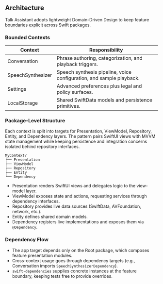 ## Architecture
Talk Assistant adopts lightweight Domain-Driven Design to keep feature boundaries explicit across Swift packages.

### Bounded Contexts
| Context | Responsibility |
| --- | --- |
| Conversation | Phrase authoring, categorization, and playback triggers. |
| SpeechSynthesizer | Speech synthesis pipeline, voice configuration, and sample playback. |
| Settings | Advanced preferences plus legal and policy surfaces. |
| LocalStorage | Shared SwiftData models and persistence primitives. |

### Package-Level Structure
Each context is split into targets for Presentation, ViewModel, Repository, Entity, and Dependency layers. The pattern pairs SwiftUI views with MVVM state management while keeping persistence and integration concerns isolated behind repository interfaces.

```
MyContext/
├── Presentation
├── ViewModel
├── Repository
├── Entity
└── Dependency
```

- Presentation renders SwiftUI views and delegates logic to the view-model layer.
- ViewModel exposes state and actions, requesting services through dependency interfaces.
- Repository provides live data sources (SwiftData, AVFoundation, network, etc.).
- Entity defines shared domain models.
- Dependency registers live implementations and exposes them via `@Dependency`.

### Dependency Flow
- The app target depends only on the Root package, which composes feature presentation modules.
- Cross-context usage goes through dependency targets (e.g., Conversation imports `SpeechSynthesizerDependency`).
- `swift-dependencies` supplies concrete instances at the feature boundary, keeping tests free to provide overrides.

